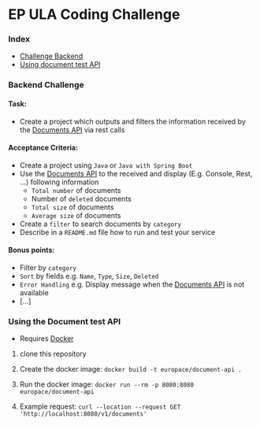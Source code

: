 # EP ULA Coding Challenge

### Index

* [Challenge Backend](#backend-challenge)
* [Using document test API](#using-the-document-test-api)

### Backend Challenge

#### Task:

* Create a project which outputs and filters the information received by the [Documents API](#using-test-api) via rest
  calls

#### Acceptance Criteria:

* Create a project using `Java` or `Java with Spring Boot`
* Use the [Documents API](#using-test-api) to the received and display (E.g. Console, Rest, ...) following information
    * `Total number` of documents
    * Number of `deleted` documents
    * `Total size` of documents
    * `Average size` of documents
* Create a `filter` to search documents by `category`
* Describe in a `README.md` file how to run and test your service

#### Bonus points:

* Filter by `category`
* `Sort` by fields e.g. `Name`, `Type`, `Size`, `Deleted`
* `Error Handling` e.g. Display message when the [Documents API](#using-test-api) is not available
* \[...\]

### Using the Document test API

* Requires [Docker](https://www.docker.com/products/docker-desktop/)

1. clone this repository

2. Create the docker image:
   `docker build -t europace/document-api .`

3. Run the docker image:
   `docker run --rm -p 8080:8080 europace/document-api`

4. Example request:
   `curl --location --request GET 'http://localhost:8080/v1/documents'`
